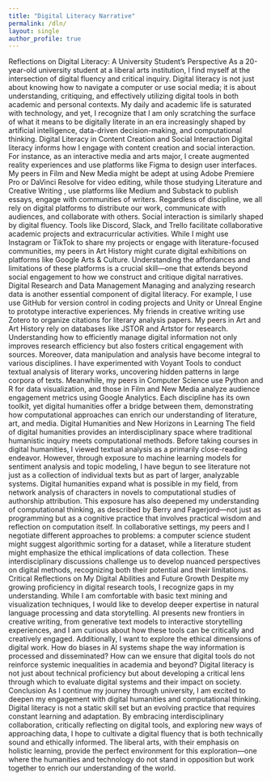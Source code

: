 ```yaml
---
title: "Digital Literacy Narrative"
permalink: /dln/
layout: single
author_profile: true
---
```


Reflections on Digital Literacy: A University Student’s Perspective
As a 20-year-old university student at a liberal arts institution, I find myself at the intersection of digital fluency and critical inquiry. Digital literacy is not just about knowing how to navigate a computer or use social media; it is about understanding, critiquing, and effectively utilizing digital tools in both academic and personal contexts. My daily and academic life is saturated with technology, and yet, I recognize that I am only scratching the surface of what it means to be digitally literate in an era increasingly shaped by artificial intelligence, data-driven decision-making, and computational thinking.
Digital Literacy in Content Creation and Social Interaction
Digital literacy informs how I engage with content creation and social interaction. For instance, as an interactive media and arts major, I  create  augmented reality experiences and use platforms like Figma to design user interfaces. My peers in Film and New Media might be adept at using Adobe Premiere Pro or DaVinci Resolve for video editing, while those studying  Literature and Creative Writing , use platforms like Medium and Substack to publish essays, engage with communities of writers. Regardless of discipline, we all rely on digital platforms to distribute our work, communicate with audiences, and collaborate with others.
Social interaction is similarly shaped by digital fluency. Tools like Discord, Slack, and Trello facilitate collaborative academic projects and extracurricular activities. While I might use Instagram or TikTok to share my projects or engage with literature-focused communities, my peers in Art History might curate digital exhibitions on platforms like Google Arts & Culture. Understanding the affordances and limitations of these platforms is a crucial skill—one that extends beyond social engagement to how we construct and critique digital narratives.
Digital Research and Data Management
Managing and analyzing research data is another essential component of digital literacy. For example, I use use GitHub for version control in coding projects and Unity or Unreal Engine to prototype interactive experiences. My friends in creative writing use Zotero to organize citations for literary analysis papers. My peers in Art and Art History rely on databases like JSTOR and Artstor for research. Understanding how to efficiently manage digital information not only improves research efficiency but also fosters critical engagement with sources.
Moreover, data manipulation and analysis have become integral to various disciplines. I have experimented with Voyant Tools to conduct textual analysis of literary works, uncovering hidden patterns in large corpora of texts. Meanwhile, my peers in Computer Science use Python and R for data visualization, and those in Film and New Media analyze audience engagement metrics using Google Analytics. Each discipline has its own toolkit, yet digital humanities offer a bridge between them, demonstrating how computational approaches can enrich our understanding of literature, art, and media.
Digital Humanities and New Horizons in Learning
The field of digital humanities provides an interdisciplinary space where traditional humanistic inquiry meets computational methods. Before taking courses in digital humanities, I viewed textual analysis as a primarily close-reading endeavor. However, through exposure to machine learning models for sentiment analysis and topic modeling, I have begun to see literature not just as a collection of individual texts but as part of larger, analyzable systems. Digital humanities expand what is possible in my field, from network analysis of characters in novels to computational studies of authorship attribution.
This exposure has also deepened my understanding of computational thinking, as described by Berry and Fagerjord—not just as programming but as a cognitive practice that involves practical wisdom and reflection on computation itself. In collaborative settings, my peers and I negotiate different approaches to problems: a computer science student might suggest algorithmic sorting for a dataset, while a literature student might emphasize the ethical implications of data collection. These interdisciplinary discussions challenge us to develop nuanced perspectives on digital methods, recognizing both their potential and their limitations.
Critical Reflections on My Digital Abilities and Future Growth
Despite my growing proficiency in digital research tools, I recognize gaps in my understanding. While I am comfortable with basic text mining and visualization techniques, I would like to develop deeper expertise in natural language processing and data storytelling. AI presents new frontiers in creative writing, from generative text models to interactive storytelling experiences, and I am curious about how these tools can be critically and creatively engaged.
Additionally, I want to explore the ethical dimensions of digital work. How do biases in AI systems shape the way information is processed and disseminated? How can we ensure that digital tools do not reinforce systemic inequalities in academia and beyond? Digital literacy is not just about technical proficiency but about developing a critical lens through which to evaluate digital systems and their impact on society.
Conclusion
As I continue my journey through university, I am excited to deepen my engagement with digital humanities and computational thinking. Digital literacy is not a static skill set but an evolving practice that requires constant learning and adaptation. By embracing interdisciplinary collaboration, critically reflecting on digital tools, and exploring new ways of approaching data, I hope to cultivate a digital fluency that is both technically sound and ethically informed. The liberal arts, with their emphasis on holistic learning, provide the perfect environment for this exploration—one where the humanities and technology do not stand in opposition but work together to enrich our understanding of the world.
